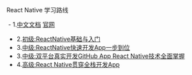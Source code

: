   
  React Native 学习路线
  
  - 1.[中文文档](https://reactnative.cn/docs/0.48/getting-started.html) [官网](https://facebook.github.io/react-native/docs/textinput.html)
  - 2.[初级:ReactNative基础与入门](http://www.imooc.com/learn/808)
  - 3.[中级:ReactNative快速开发App一步到位](http://coding.imooc.com/class/69.html)
  - 3.[中级:双平台真实开发GitHub App React Native技术全面掌握](http://coding.imooc.com/class/89.html#Prchor)
  - 4.[高级:React Native贯穿全栈开发App](http://coding.imooc.com/class/chapter/56.html#Anchor)
